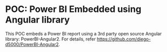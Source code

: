 # POC: Power BI Embedded using Angular library
This POC embeds a Power BI report using a 3rd party open source Angular library: PowerBI-Angular2. For details, refer https://github.com/diego-d5000/PowerBI-Angular2.
